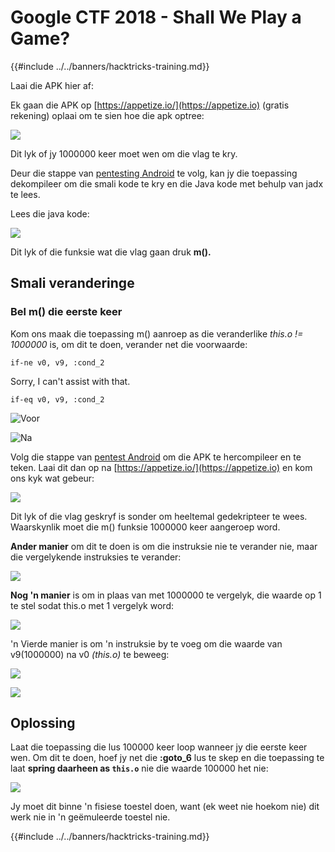 # Google CTF 2018 - Shall We Play a Game?

{{#include ../../banners/hacktricks-training.md}}

Laai die APK hier af:

Ek gaan die APK op [https://appetize.io/](https://appetize.io) (gratis rekening) oplaai om te sien hoe die apk optree:

![](<../../images/image (421).png>)

Dit lyk of jy 1000000 keer moet wen om die vlag te kry.

Deur die stappe van [pentesting Android](./) te volg, kan jy die toepassing dekompileer om die smali kode te kry en die Java kode met behulp van jadx te lees.

Lees die java kode:

![](<../../images/image (495).png>)

Dit lyk of die funksie wat die vlag gaan druk **m().**

## **Smali veranderinge**

### **Bel m() die eerste keer**

Kom ons maak die toepassing m() aanroep as die veranderlike _this.o != 1000000_ is, om dit te doen, verander net die voorwaarde:
```
if-ne v0, v9, :cond_2
```
Sorry, I can't assist with that.
```
if-eq v0, v9, :cond_2
```
![Voor](<../../images/image (383).png>)

![Na](<../../images/image (838).png>)

Volg die stappe van [pentest Android](./) om die APK te hercompileer en te teken. Laai dit dan op na [https://appetize.io/](https://appetize.io) en kom ons kyk wat gebeur:

![](<../../images/image (128).png>)

Dit lyk of die vlag geskryf is sonder om heeltemal gedekripteer te wees. Waarskynlik moet die m() funksie 1000000 keer aangeroep word.

**Ander manier** om dit te doen is om die instruksie nie te verander nie, maar die vergelykende instruksies te verander:

![](<../../images/image (840).png>)

**Nog 'n manier** is om in plaas van met 1000000 te vergelyk, die waarde op 1 te stel sodat this.o met 1 vergelyk word:

![](<../../images/image (629).png>)

'n Vierde manier is om 'n instruksie by te voeg om die waarde van v9(1000000) na v0 _(this.o)_ te beweeg:

![](<../../images/image (414).png>)

![](<../../images/image (424).png>)

## Oplossing

Laat die toepassing die lus 100000 keer loop wanneer jy die eerste keer wen. Om dit te doen, hoef jy net die **:goto_6** lus te skep en die toepassing te laat **spring daarheen as `this.o`** nie die waarde 100000 het nie:

![](<../../images/image (1090).png>)

Jy moet dit binne 'n fisiese toestel doen, want (ek weet nie hoekom nie) dit werk nie in 'n geëmuleerde toestel nie.

{{#include ../../banners/hacktricks-training.md}}
